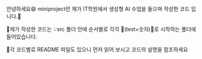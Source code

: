 안녕하세요😄 miniproject란 제가 IT학원에서 생성형 AI 수업을 들으며 작성한 코드 입니다.💬  

📁제가 작성한 코드는 💡src 폴더 안에 순서별로 각각 📌(test+숫자)📌로 시작하는 폴더에 들어있습니다.

📝각 코드별로 README 파일도 있으니 먼저 읽어 보시고 코드의 설명을 참조하세요

